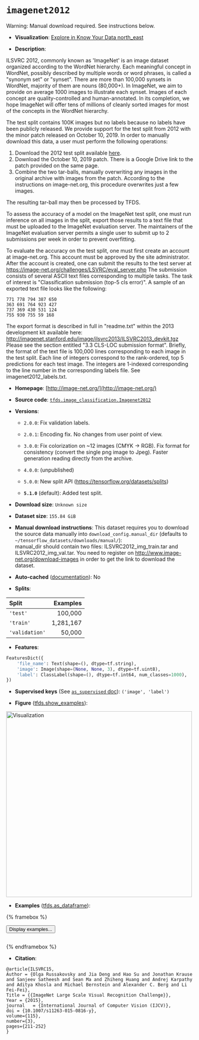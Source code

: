 <div itemscope itemtype="http://schema.org/Dataset">
  <div itemscope itemprop="includedInDataCatalog" itemtype="http://schema.org/DataCatalog">
    <meta itemprop="name" content="TensorFlow Datasets" />
  </div>
  <meta itemprop="name" content="imagenet2012" />
  <meta itemprop="description" content="ILSVRC 2012, commonly known as &#x27;ImageNet&#x27; is an image dataset organized&#10;according to the WordNet hierarchy. Each meaningful concept in WordNet,&#10;possibly described by multiple words or word phrases, is called a &quot;synonym set&quot;&#10;or &quot;synset&quot;. There are more than 100,000 synsets in WordNet, majority of them&#10;are nouns (80,000+). In ImageNet, we aim to provide on average 1000 images to&#10;illustrate each synset. Images of each concept are quality-controlled and&#10;human-annotated. In its completion, we hope ImageNet will offer tens of&#10;millions of cleanly sorted images for most of the concepts in the WordNet&#10;hierarchy.&#10;&#10;The test split contains 100K images but no labels because no labels have been&#10;publicly released. We provide support for the test split from 2012 with the&#10;minor patch released on October 10, 2019. In order to manually download this&#10;data, a user must perform the following operations:&#10;&#10;1. Download the 2012 test split available [here](http://www.image-net.org/challenges/LSVRC/2012/downloads.php#images).&#10;2. Download the October 10, 2019 patch. There is a Google Drive link to the&#10;patch provided on the same page.&#10;3. Combine the two tar-balls, manually overwriting any images in the original&#10;archive with images from the patch. According to the instructions on&#10;image-net.org, this procedure overwrites just a few images.&#10;&#10;The resulting tar-ball may then be processed by TFDS.&#10;&#10;To assess the accuracy of a model on the ImageNet test split, one must run&#10;inference on all images in the split, export those results to a text file that&#10;must be uploaded to the ImageNet evaluation server. The maintainers of the&#10;ImageNet evaluation server permits a single user to submit up to 2 submissions&#10;per week in order to prevent overfitting.&#10;&#10;To evaluate the accuracy on the test split, one must first create an account at&#10;image-net.org. This account must be approved by the site administrator. After&#10;the account is created, one can submit the results to the test server at&#10;https://image-net.org/challenges/LSVRC/eval_server.php&#10;The submission consists of several ASCII text files corresponding to multiple&#10;tasks. The task of interest is &quot;Classification submission (top-5 cls error)&quot;.&#10;A sample of an exported text file looks like the following:&#10;&#10;```&#10;771 778 794 387 650&#10;363 691 764 923 427&#10;737 369 430 531 124&#10;755 930 755 59 168&#10;```&#10;&#10;The export format is described in full in &quot;readme.txt&quot; within the 2013&#10;development kit available here:&#10;http://imagenet.stanford.edu/image/ilsvrc2013/ILSVRC2013_devkit.tgz&#10;Please see the section entitled &quot;3.3 CLS-LOC submission format&quot;. Briefly, the&#10;format of the text file is 100,000 lines corresponding to each image in the test&#10;split. Each line of integers correspond to the rank-ordered, top 5 predictions&#10;for each test image. The integers are 1-indexed corresponding to the line number&#10;in the corresponding labels file. See imagenet2012_labels.txt.&#10;&#10;To use this dataset:&#10;&#10;```python&#10;import tensorflow_datasets as tfds&#10;&#10;ds = tfds.load(&#x27;imagenet2012&#x27;, split=&#x27;train&#x27;)&#10;for ex in ds.take(4):&#10;  print(ex)&#10;```&#10;&#10;See [the guide](https://www.tensorflow.org/datasets/overview) for more&#10;informations on [tensorflow_datasets](https://www.tensorflow.org/datasets).&#10;&#10;&lt;img src=&quot;https://storage.googleapis.com/tfds-data/visualization/fig/imagenet2012-5.1.0.png&quot; alt=&quot;Visualization&quot; width=&quot;500px&quot;&gt;&#10;&#10;" />
  <meta itemprop="url" content="https://www.tensorflow.org/datasets/catalog/imagenet2012" />
  <meta itemprop="sameAs" content="http://image-net.org/" />
  <meta itemprop="citation" content="@article{ILSVRC15,&#10;Author = {Olga Russakovsky and Jia Deng and Hao Su and Jonathan Krause and Sanjeev Satheesh and Sean Ma and Zhiheng Huang and Andrej Karpathy and Aditya Khosla and Michael Bernstein and Alexander C. Berg and Li Fei-Fei},&#10;Title = {{ImageNet Large Scale Visual Recognition Challenge}},&#10;Year = {2015},&#10;journal   = {International Journal of Computer Vision (IJCV)},&#10;doi = {10.1007/s11263-015-0816-y},&#10;volume={115},&#10;number={3},&#10;pages={211-252}&#10;}" />
</div>

# `imagenet2012`

Warning: Manual download required. See instructions below.

*   **Visualization**:
    <a class="button button-with-icon" href="https://knowyourdata-tfds.withgoogle.com/#tab=STATS&dataset=imagenet2012">
    Explore in Know Your Data
    <span class="material-icons icon-after" aria-hidden="true"> north_east
    </span> </a>

*   **Description**:

ILSVRC 2012, commonly known as 'ImageNet' is an image dataset organized
according to the WordNet hierarchy. Each meaningful concept in WordNet, possibly
described by multiple words or word phrases, is called a "synonym set" or
"synset". There are more than 100,000 synsets in WordNet, majority of them are
nouns (80,000+). In ImageNet, we aim to provide on average 1000 images to
illustrate each synset. Images of each concept are quality-controlled and
human-annotated. In its completion, we hope ImageNet will offer tens of millions
of cleanly sorted images for most of the concepts in the WordNet hierarchy.

The test split contains 100K images but no labels because no labels have been
publicly released. We provide support for the test split from 2012 with the
minor patch released on October 10, 2019. In order to manually download this
data, a user must perform the following operations:

1.  Download the 2012 test split available
    [here](http://www.image-net.org/challenges/LSVRC/2012/downloads.php#images).
2.  Download the October 10, 2019 patch. There is a Google Drive link to the
    patch provided on the same page.
3.  Combine the two tar-balls, manually overwriting any images in the original
    archive with images from the patch. According to the instructions on
    image-net.org, this procedure overwrites just a few images.

The resulting tar-ball may then be processed by TFDS.

To assess the accuracy of a model on the ImageNet test split, one must run
inference on all images in the split, export those results to a text file that
must be uploaded to the ImageNet evaluation server. The maintainers of the
ImageNet evaluation server permits a single user to submit up to 2 submissions
per week in order to prevent overfitting.

To evaluate the accuracy on the test split, one must first create an account at
image-net.org. This account must be approved by the site administrator. After
the account is created, one can submit the results to the test server at
https://image-net.org/challenges/LSVRC/eval_server.php The submission consists
of several ASCII text files corresponding to multiple tasks. The task of
interest is "Classification submission (top-5 cls error)". A sample of an
exported text file looks like the following:

```
771 778 794 387 650
363 691 764 923 427
737 369 430 531 124
755 930 755 59 168
```

The export format is described in full in "readme.txt" within the 2013
development kit available here:
http://imagenet.stanford.edu/image/ilsvrc2013/ILSVRC2013_devkit.tgz Please see
the section entitled "3.3 CLS-LOC submission format". Briefly, the format of the
text file is 100,000 lines corresponding to each image in the test split. Each
line of integers correspond to the rank-ordered, top 5 predictions for each test
image. The integers are 1-indexed corresponding to the line number in the
corresponding labels file. See imagenet2012_labels.txt.

*   **Homepage**: [http://image-net.org/](http://image-net.org/)

*   **Source code**:
    [`tfds.image_classification.Imagenet2012`](https://github.com/tensorflow/datasets/tree/master/tensorflow_datasets/image_classification/imagenet.py)

*   **Versions**:

    *   `2.0.0`: Fix validation labels.
    *   `2.0.1`: Encoding fix. No changes from user point of view.
    *   `3.0.0`: Fix colorization on ~12 images (CMYK -> RGB). Fix format for
        consistency (convert the single png image to Jpeg). Faster generation
        reading directly from the archive.

    *   `4.0.0`: (unpublished)

    *   `5.0.0`: New split API (https://tensorflow.org/datasets/splits)

    *   **`5.1.0`** (default): Added test split.

*   **Download size**: `Unknown size`

*   **Dataset size**: `155.84 GiB`

*   **Manual download instructions**: This dataset requires you to
    download the source data manually into `download_config.manual_dir`
    (defaults to `~/tensorflow_datasets/downloads/manual/`):<br/>
    manual_dir should contain two files: ILSVRC2012_img_train.tar and
    ILSVRC2012_img_val.tar.
    You need to register on http://www.image-net.org/download-images in order
    to get the link to download the dataset.

*   **Auto-cached**
    ([documentation](https://www.tensorflow.org/datasets/performances#auto-caching)):
    No

*   **Splits**:

Split          | Examples
:------------- | --------:
`'test'`       | 100,000
`'train'`      | 1,281,167
`'validation'` | 50,000

*   **Features**:

```python
FeaturesDict({
    'file_name': Text(shape=(), dtype=tf.string),
    'image': Image(shape=(None, None, 3), dtype=tf.uint8),
    'label': ClassLabel(shape=(), dtype=tf.int64, num_classes=1000),
})
```

*   **Supervised keys** (See
    [`as_supervised` doc](https://www.tensorflow.org/datasets/api_docs/python/tfds/load#args)):
    `('image', 'label')`

*   **Figure**
    ([tfds.show_examples](https://www.tensorflow.org/datasets/api_docs/python/tfds/visualization/show_examples)):

<img src="https://storage.googleapis.com/tfds-data/visualization/fig/imagenet2012-5.1.0.png" alt="Visualization" width="500px">

*   **Examples**
    ([tfds.as_dataframe](https://www.tensorflow.org/datasets/api_docs/python/tfds/as_dataframe)):

<!-- mdformat off(HTML should not be auto-formatted) -->

{% framebox %}

<button id="displaydataframe">Display examples...</button>
<div id="dataframecontent" style="overflow-x:scroll"></div>
<script src="https://www.gstatic.com/external_hosted/jquery2.min.js"></script>
<script>
var url = "https://storage.googleapis.com/tfds-data/visualization/dataframe/imagenet2012-5.1.0.html";
$(document).ready(() => {
  $("#displaydataframe").click((event) => {
    // Disable the button after clicking (dataframe loaded only once).
    $("#displaydataframe").prop("disabled", true);

    // Pre-fetch and display the content
    $.get(url, (data) => {
      $("#dataframecontent").html(data);
    }).fail(() => {
      $("#dataframecontent").html(
        'Error loading examples. If the error persist, please open '
        + 'a new issue.'
      );
    });
  });
});
</script>

{% endframebox %}

<!-- mdformat on -->

*   **Citation**:

```
@article{ILSVRC15,
Author = {Olga Russakovsky and Jia Deng and Hao Su and Jonathan Krause and Sanjeev Satheesh and Sean Ma and Zhiheng Huang and Andrej Karpathy and Aditya Khosla and Michael Bernstein and Alexander C. Berg and Li Fei-Fei},
Title = {{ImageNet Large Scale Visual Recognition Challenge}},
Year = {2015},
journal   = {International Journal of Computer Vision (IJCV)},
doi = {10.1007/s11263-015-0816-y},
volume={115},
number={3},
pages={211-252}
}
```
